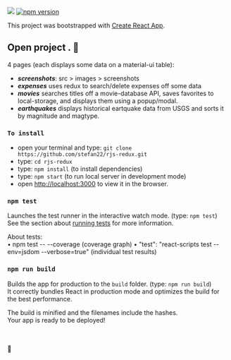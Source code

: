 
![](https://img.shields.io/github/last-commit/google/skia.svg) [![npm version](https://badge.fury.io/js/react.svg)](https://badge.fury.io/js/react)


This project was bootstrapped with [Create React App](https://github.com/facebook/create-react-app).

## Open project . :floppy_disk:

4 pages (each displays some data on a material-ui table):
- ***screenshots***:  src > images > screenshots
- ***expenses*** uses redux to search/delete expenses off some data
- ***movies*** searches titles off a movie-database API, saves favorites to       local-storage,
  and displays them using a popup/modal.
- ***earthquakes*** displays historical eartquake data from USGS and sorts it by magnitude
  and magtype.


### `To install`
- open your terminal and type: `git clone https://github.com/stefan22/rjs-redux.git`
- type: `cd rjs-redux`
- type: `npm install` (to install dependencies)
- type: `npm start` (to run local server in development mode)
- open [http://localhost:3000](http://localhost:3000) to view it in the browser.



### `npm test`

Launches the test runner in the interactive watch mode. (type: `npm test`)<br />
See the section about [running tests](https://facebook.github.io/create-react-app/docs/running-tests) for more information.

About tests: <br />
• npm test -- --coverage (coverage graph)
• "test": "react-scripts test --env=jsdom --verbose=true" (individual test results)

### `npm run build`

Builds the app for production to the `build` folder. (type: `npm run build`)<br />
It correctly bundles React in production mode and optimizes the build for the best performance.

The build is minified and the filenames include the hashes.<br>
Your app is ready to be deployed!



<br /><br />
:100:







